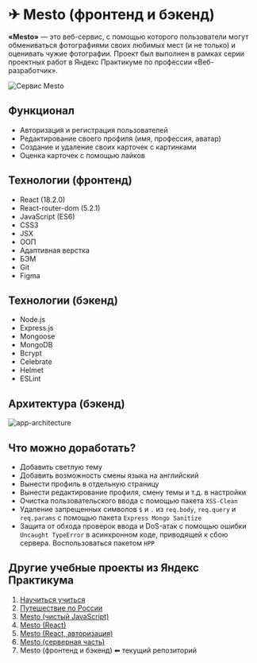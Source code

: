 # ✈ Mesto (фронтенд и бэкенд)
**«Mesto»** — это веб-сервис, с помощью которого пользователи могут обмениваться фотографиями своих любимых мест (и не только) и оценивать чужие фотографии. Проект был выполнен в рамках серии проектных работ в Яндекс Практикуме по профессии «Веб-разработчик».

![Сервис Mesto](https://user-images.githubusercontent.com/100028583/215279745-d78add0f-0a8d-4ae2-bd5b-470986666b96.png)

## Функционал
* Авторизация и регистрация пользователей
* Редактирование своего профиля (имя, профессия, аватар)
* Создание и удаление своих карточек с картинками
* Оценка карточек с помощью лайков

## Технологии (фронтенд)
* React (18.2.0)
* React-router-dom (5.2.1)
* JavaScript (ES6)
* CSS3
* JSX
* ООП
* Адаптивная верстка
* БЭМ
* Git
* Figma

## Технологии (бэкенд)
* Node.js
* Express.js
* Mongoose
* MongoDB
* Bcrypt
* Celebrate
* Helmet
* ESLint

## Архитектура (бэкенд)
<img alt="app-architecture" src="https://user-images.githubusercontent.com/100028583/215335139-42a77150-697a-4d59-98e4-bbd1da0d3126.png">

## Что можно доработать?
* Добавить светлую тему
* Добавить возможность смены языка на английский
* Вынести профиль в отдельную страницу
* Вынести редактирование профиля, смену темы и т.д. в настройки
* Очистка пользовательского ввода с помощью пакета ```XSS-Clean```
* Удаление запрещенных символов ```$``` и ```.``` из ```req.body```, ```req.query``` и ```req.params``` с помощью пакета ```Express Mongo Sanitize```
* Защита от обхода проверок ввода и DoS-атак с помощью ошибки ```Uncaught TypeError``` в асинхронном коде, приводящей к сбою сервера. Воспользоваться пакетом ```HPP```

## Другие учебные проекты из Яндекс Практикума
1. [Научиться учиться](https://github.com/alexeylavrinenkov/how-to-learn)
2. [Путешествие по России](https://github.com/alexeylavrinenkov/russian-travel)
3. [Mesto (чистый JavaScript)](https://github.com/alexeylavrinenkov/mesto)
4. [Mesto (React)](https://github.com/alexeylavrinenkov/mesto-react)
5. [Mesto (React, авторизация)](https://github.com/alexeylavrinenkov/react-mesto-auth)
6. [Mesto (серверная часть)](https://github.com/alexeylavrinenkov/express-mesto-gha)
7. Mesto (фронтенд и бэкенд) ⬅ текущий репозиторий
